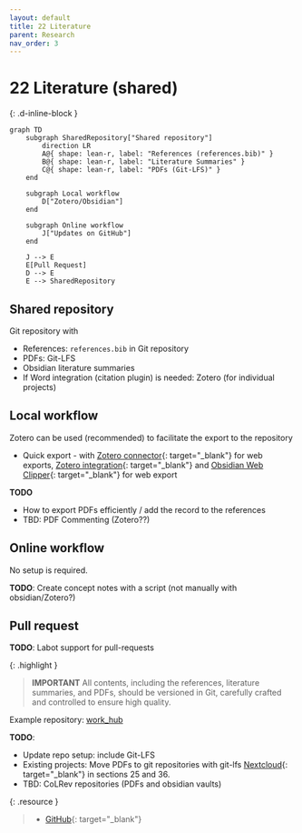 ```yaml
---
layout: default
title: 22 Literature
parent: Research
nav_order: 3
---
```


# 22 Literature (shared)
{: .d-inline-block }

```mermaid
graph TD
    subgraph SharedRepository["Shared repository"]
        direction LR
        A@{ shape: lean-r, label: "References (references.bib)" }
        B@{ shape: lean-r, label: "Literature Summaries" }
        C@{ shape: lean-r, label: "PDFs (Git-LFS)" }
    end

    subgraph Local workflow
        D["Zotero/Obsidian"]
    end

    subgraph Online workflow
        J["Updates on GitHub"]
    end

    J --> E
    E[Pull Request]
    D --> E
    E --> SharedRepository

```

## Shared repository

Git repository with

- References: `references.bib` in Git repository
- PDFs: Git-LFS
- Obsidian literature summaries
- If Word integration (citation plugin) is needed: Zotero (for individual projects)

## Local workflow

Zotero can be used (recommended) to facilitate the export to the repository

- Quick export - with [Zotero connector](https://chromewebstore.google.com/detail/zotero-connector/ekhagklcjbdpajgpjgmbionohlpdbjgc){: target="_blank"} for web exports, [Zotero integration](https://github.com/mgmeyers/obsidian-zotero-integration){: target="_blank"} and [Obsidian Web Clipper](https://obsidian.md/clipper){: target="_blank"} for web export

**TODO**

- How to export PDFs efficiently / add the record to the references
- TBD: PDF Commenting (Zotero??)

## Online workflow

No setup is required.

**TODO**: Create concept notes with a script (not manually with obsidian/Zotero?)

## Pull request

**TODO**: Labot support for pull-requests

{: .highlight }
> **IMPORTANT**
> All contents, including the references, literature summaries, and PDFs, should be versioned in Git, carefully crafted and controlled to ensure high quality. 

Example repository: [work_hub](https://github.com/digital-work-lab/work_hub)

**TODO**:

- Update repo setup: include Git-LFS
- Existing projects: Move PDFs to git repositories with git-lfs [Nextcloud](https://nc-2272638881871040784.nextcloud-ionos.com/index.php/apps/files/?dir=/22-literature/23_data&fileid=88094){: target="_blank"} in sections 25 and 36.
- TBD: CoLRev repositories (PDFs and obsidian vaults)

{: .resource } 
> - [GitHub](https://github.com/orgs/digital-work-lab/repositories?q=topic%3Aresearch){: target="_blank"}
